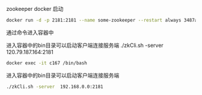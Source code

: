 zookeeper docker 启动

```bash
docker run -d -p 2181:2181 --name some-zookeeper --restart always 3487af26dee9
```



通过命令进入容器中

进入容器中的bin目录可以启动客户端连接服务端
./zkCli.sh -server 120.79.187.164:2181

```bash
docker exec -it c167 /bin/bash
```

进入容器中的bin目录可以启动客户端连接服务端

```bash
./zkCli.sh -server  192.168.0.0:2181
```

